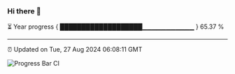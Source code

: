 ### Hi there 👋

⏳ Year progress { ███████████████████▁▁▁▁▁▁▁▁▁▁▁ } 65.37 %

---

⏰ Updated on Tue, 27 Aug 2024 06:08:11 GMT

![Progress Bar CI](https://github.com/EinsPommes/EinsPommes/blob/main/.github/workflows/main.yml)
